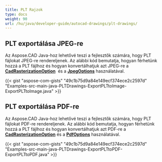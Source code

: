 ```yaml
---
title: PLT Rajzok
type: docs
weight: 90
url: /hu/java/developer-guide/autocad-drawings/plt-drawings/
---
```


## **PLT exportálása JPEG-re**

Az Aspose.CAD Java-hoz lehetővé teszi a fejlesztők számára, hogy PLT fájlokat JPEG-re rendereljenek. Az alábbi kód bemutatja, hogyan férhetünk hozzá a PLT fájlhoz és hogyan konvertálhatjuk azt JPEG-re a [**CadRasterizationOption**](https://reference.aspose.com/cad/java/com.aspose.cad.imageoptions/CadRasterizationOptions)  és a [**JpegOptions**](https://reference.aspose.com/cad/java/com.aspose.cad.imageoptions/JpegOptions) használatával.

{{< gist "aspose-com-gists" "49c1b75d9a84e149ecf374ece2c2597d" "Examples-src-main-java-PLTDrawings-ExportPLTtoImage-ExportPLTtoImage.java" >}}

## **PLT exportálása PDF-re**

Az Aspose.CAD Java-hoz lehetővé teszi a fejlesztők számára, hogy PLT fájlokat PDF-re rendereljenek. Az alábbi kód bemutatja, hogyan férhetünk hozzá a PLT fájlhoz és hogyan konvertálhatjuk azt PDF-re a [**CadRasterizationOption**](https://reference.aspose.com/cad/java/com.aspose.cad.imageoptions/CadRasterizationOptions) és a [**PdfOptions**](https://reference.aspose.com/cad/java/com.aspose.cad.imageoptions/PdfOptions) használatával.

{{< gist "aspose-com-gists" "49c1b75d9a84e149ecf374ece2c2597d" "Examples-src-main-java-PLTDrawings-ExportPLTtoPDF-ExportPLTtoPDF.java" >}}
